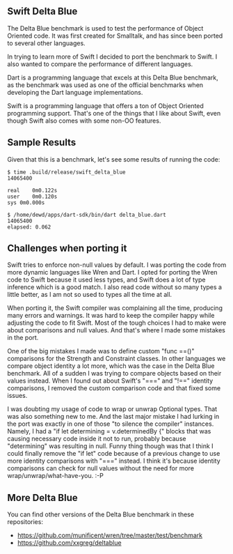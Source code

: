 Swift Delta Blue
----------------

The Delta Blue benchmark is used to test the performance of Object Oriented
code. It was first created for Smalltalk, and has since been ported to several
other languages.

In trying to learn more of Swift I decided to port the benchmark to Swift. I
also wanted to compare the performance of different languages.

Dart is a programming language that excels at this Delta Blue benchmark, as the
benchmark was used as one of the official benchmarks when developing the Dart
language implementations.

Swift is a programming language that offers a ton of Object Oriented programming
support. That's one of the things that I like about Swift, even though Swift
also comes with some non-OO features.

Sample Results
--------------

Given that this is a benchmark, let's see some results of running the code:

```
$ time .build/release/swift_delta_blue
14065400

real	0m0.122s
user	0m0.120s
sys	0m0.000s

$ /home/dewd/apps/dart-sdk/bin/dart delta_blue.dart
14065400
elapsed: 0.062
```

Challenges when porting it
--------------------------

Swift tries to enforce non-null values by default. I was porting the code from
more dynamic languages like Wren and Dart. I opted for porting the Wren code to
Swift because it used less types, and Swift does a lot of type inference which
is a good match. I also read code without so many types a little better, as I
am not so used to types all the time at all.

When porting it, the Swift compiler was complaining all the time, producing
many errors and warnings. It was hard to keep the compiler happy while adjusting
the code to fit Swift. Most of the tough choices I had to make were about
comparisons and null values. And that's where I made some mistakes in the port.

One of the big mistakes I made was to define custom "func ==()" comparisons for
the Strength and Constraint classes. In other languages we compare object
identity a lot more, which was the case in the Delta Blue benchmark. All of a
sudden I was trying to compare objects based on their values instead. When I
found out about Swift's "===" and "!==" identity comparisons, I removed the
custom comparison code and that fixed some issues.

I was doubting my usage of code to wrap or unwrap Optional types. That was also
something new to me. And the last major mistake I had lurking in the port was
exactly in one of those "to silence the compiler" instances. Namely, I had a
"if let determining = v.determinedBy {" blocks that was causing necessary code
inside it not to run, probably because "determining" was resulting in null.
Funny thing though was that I think I could finally remove the "if let" code
because of a previous change to use more identity comparisons with "==="
instead. I think it's because identity comparisons can check for null values
without the need for more wrap/unwrap/what-have-you. :-P

More Delta Blue
---------------

You can find other versions of the Delta Blue benchmark in these repositories:

* https://github.com/munificent/wren/tree/master/test/benchmark
* https://github.com/xxgreg/deltablue
